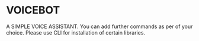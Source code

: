 # VOICEBOT
A SIMPLE VOICE ASSISTANT.
You can add further commands as per of your choice.
Please use CLI for installation of certain libraries.
